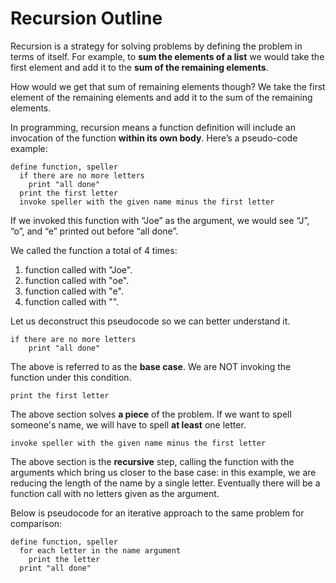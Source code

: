 # Recursion Outline

Recursion is a strategy for solving problems by defining the problem in terms of itself. For example, to **sum the elements of a list** we would take the first element and add it to the **sum of the remaining elements**.

How would we get that sum of remaining elements though? We take the first element of the remaining elements and add it to the sum of the remaining elements.

In programming, recursion means a function definition will include an invocation of the function **within its own body**. Here’s a pseudo-code example:

```
define function, speller
  if there are no more letters
    print "all done"
  print the first letter
  invoke speller with the given name minus the first letter
```

If we invoked this function with “Joe” as the argument, we would see “J”, “o”, and “e” printed out before “all done”.

We called the function a total of 4 times:

1. function called with "Joe".
2. function called with "oe".
3. function called with "e".
4. function called with "".

Let us deconstruct this pseudocode so we can better understand it.

```
if there are no more letters
    print "all done"
```

The above is referred to as the **base case**. We are NOT invoking the function under this condition.

`print the first letter`

The above section solves **a piece** of the problem. If we want to spell someone's name, we will have to spell **at least** one letter.

`invoke speller with the given name minus the first letter`

The above section is the **recursive** step, calling the function with the arguments which bring us closer to the base case: in this example, we are reducing the length of the name by a single letter. Eventually there will be a function call with no letters given as the argument.

Below is pseudocode for an iterative approach to the same problem for comparison:

```
define function, speller
  for each letter in the name argument
    print the letter
  print "all done"
```